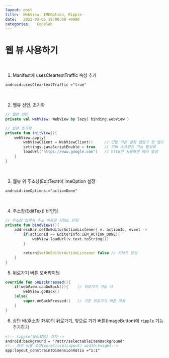 ```yaml
---
layout: post
title:  WebView, IMEOption, Ripple
date:   2022-03-06 19:00:00 +0900
categories:   Codelab
---
```



# 웹 뷰 사용하기


<br>

1. Manifest에 usesCleartextTraffic 속성 추가
```xml
android:usesCleartextTraffic ="true"
```

<br>


2. 웹뷰 선언, 초기화
```kotlin
// 웹뷰 선언
private val webView: WebView by lazy{ binding.webView }  

// 웹뷰 초기화
private fun initView(){
    webView.apply{
        webViewClient = WebViewClient()     // 단말 기본 설정 앱말고 현 앱으로 웹뷰 띄우기
        settings.javaScriptEnable = true    // 자바 스크립트 기능 활성화
        loadUrl("https://www.google.com")   // http만 사용하면 에러 발생
    }
}
```

<br>

3. 웹뷰 위 주소창(EditText)에 imeOption 설정
```xml
android:imeOptions:="actionDone"
```

<br>

4. 주소창(EditText) 바인딩
```kotlin
// 주소창 입력시 주소 이동과 키보드 닫힘
private fun bindViews(){
    addressBar.setOnEditorActionListener{ v, actionId, event ->
        if(actionId == EditorInfo.IEM_ACTION_DONE){
            webView.loadUrl(v.text.toString())
        }

        return@setOnEditorActionListener false // 키보드 닫힘
    }
}
```

5. 뒤로가기 버튼 오버라이딩
```kotlin
override fun onBackPressed(){
    if(webView.canGoBack()){    // 뒤로가기 가능 시
        webView.goBack()
    }else{
        super.onBackPressed()   // 기존 뒤로가기 버튼 작동
    }
}
```

6. 상단 바(주소창 좌우)의 뒤로가기, 앞으로 가기 버튼(ImageButton)에 ```ripple``` 기능 추가하기
```xml
<!-- ripple(눌림모양) 설정-->
android:background = "?attr/selectableItemBackground"
<!-- 좌우 비율 조정(constraintLayout) width:height-->
app:layout_constraintDimensionRatio ="1:1"
```